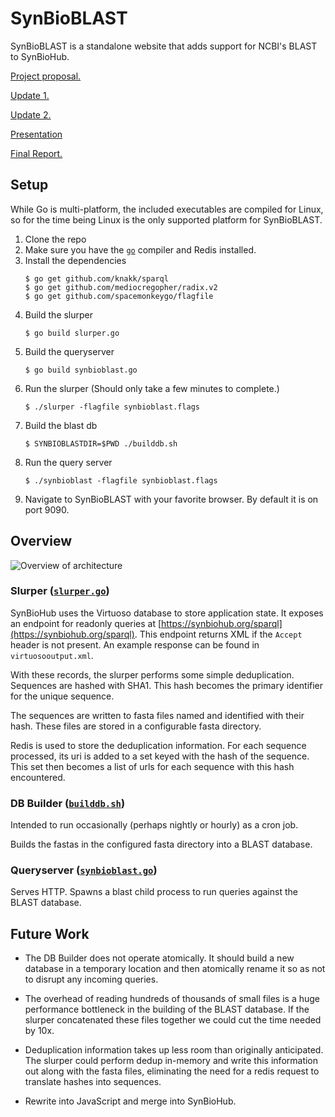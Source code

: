 # SynBioBLAST

SynBioBLAST is a standalone website that adds support for NCBI's BLAST to SynBioHub.

[Project proposal.](https://github.com/schnauzer/synbioblast/blob/master/Project%20Proposal--SynBioBlast.pdf)

[Update 1.](https://github.com/schnauzer/synbioblast/blob/master/update_1.md)

[Update 2.](https://github.com/schnauzer/synbioblast/blob/master/update_2.md)

[Presentation](https://github.com/schnauzer/synbioblast/blob/master/SynBioBLAST.pdf)

[Final Report.](https://github.com/schnauzer/synbioblast/blob/master/final_report.pdf)

## Setup

While Go is multi-platform, the included executables are compiled for Linux, so for the 
time being Linux is the only supported platform for SynBioBLAST.

1. Clone the repo
2. Make sure you have the [`go`](https://golang.org) compiler and Redis installed.
3. Install the dependencies
   ```
   $ go get github.com/knakk/sparql
   $ go get github.com/mediocregopher/radix.v2
   $ go get github.com/spacemonkeygo/flagfile
   ```
4. Build the slurper
   ```
   $ go build slurper.go
   ```
5. Build the queryserver
   ```
   $ go build synbioblast.go
   ```
7. Run the slurper (Should only take a few minutes to complete.)
    ```
    $ ./slurper -flagfile synbioblast.flags
    ```
8. Build the blast db
    ```
    $ SYNBIOBLASTDIR=$PWD ./builddb.sh
    ```
9. Run the query server
    ```
    $ ./synbioblast -flagfile synbioblast.flags
    ```
10. Navigate to SynBioBLAST with your favorite browser. By default it is on port 9090.

## Overview

![](https://github.com/schnauzer/synbioblast/raw/master/actualarchitecture.png "Overview of architecture")

### Slurper ([`slurper.go`](https://github.com/schnauzer/synbioblast/blob/master/slurper.go))

SynBioHub uses the Virtuoso database to store application state. It exposes an
endpoint for readonly queries at [https://synbiohub.org/sparql](https://synbiohub.org/sparql). This endpoint returns XML if the `Accept` header
is not present. An example response can be found in `virtuosooutput.xml`.

With these records, the slurper performs some simple deduplication. Sequences are hashed with SHA1. This hash becomes the primary identifier for the unique sequence.

The sequences are written to fasta files named and identified with their hash. These files are stored in a configurable fasta directory.

Redis is used to store the deduplication information. For each sequence processed,
its uri is added to a set keyed with the hash of the sequence. This set then 
becomes a list of urls for each sequence with this hash encountered.

### DB Builder ([`builddb.sh`](https://github.com/schnauzer/synbioblast/blob/master/builddb.sh))

Intended to run occasionally (perhaps nightly or hourly) as a cron job.

Builds the fastas in the configured fasta directory into a BLAST database.

### Queryserver ([`synbioblast.go`](https://github.com/schnauzer/synbioblast/blob/master/synbioblast.go))

Serves HTTP. Spawns a blast child process to run queries against the BLAST database.

## Future Work

 * The DB Builder does not operate atomically. It should build a new database
   in a temporary location and then atomically rename it so as not to disrupt any
   incoming queries.

 * The overhead of reading hundreds of thousands of small files is a huge
   performance bottleneck in the building of the BLAST database. If the slurper
   concatenated these files together we could cut the time needed by 10x.

 * Deduplication information takes up less room than originally anticipated. The 
   slurper could perform dedup in-memory and write this information out along with the fasta files, eliminating the need for a redis request to translate hashes
   into sequences.

 * Rewrite into JavaScript and merge into SynBioHub.